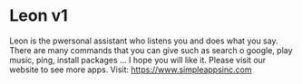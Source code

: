 # Leon v1
 Leon is the pwersonal assistant who listens you and does what you say. There are many commands that you can give such as search o google, play music, ping, install packages ... I hope you will like it. Please visit our website to see more apps. Visit: https://www.simpleappsinc.com
